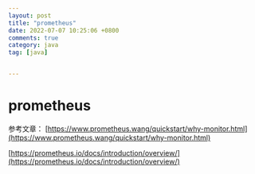 ```yaml
---
layout: post
title: "prometheus"
date: 2022-07-07 10:25:06 +0800
comments: true
category: java
tag: [java]


---
```


# prometheus

参考文章： [https://www.prometheus.wang/quickstart/why-monitor.html](https://www.prometheus.wang/quickstart/why-monitor.html)

[https://prometheus.io/docs/introduction/overview/](https://prometheus.io/docs/introduction/overview/)

